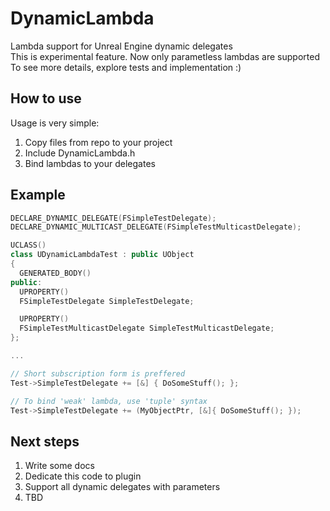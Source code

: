 # DynamicLambda
Lambda support for Unreal Engine dynamic delegates\
This is experimental feature. Now only parametless lambdas are supported \
To see more details, explore tests and implementation :)

## How to use
Usage is very simple:
1. Copy files from repo to your project
2. Include DynamicLambda.h
3. Bind lambdas to your delegates

## Example
```c++
DECLARE_DYNAMIC_DELEGATE(FSimpleTestDelegate);
DECLARE_DYNAMIC_MULTICAST_DELEGATE(FSimpleTestMulticastDelegate);

UCLASS()
class UDynamicLambdaTest : public UObject
{
  GENERATED_BODY()
public:
  UPROPERTY()
  FSimpleTestDelegate SimpleTestDelegate;

  UPROPERTY()
  FSimpleTestMulticastDelegate SimpleTestMulticastDelegate;
};

...

// Short subscription form is preffered
Test->SimpleTestDelegate += [&] { DoSomeStuff(); };

// To bind 'weak' lambda, use 'tuple' syntax
Test->SimpleTestDelegate += (MyObjectPtr, [&]{ DoSomeStuff(); });
```

## Next steps
1. Write some docs
2. Dedicate this code to plugin
3. Support all dynamic delegates with parameters
4. TBD
